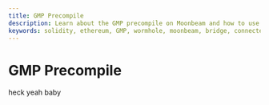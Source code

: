 ```yaml
---
title: GMP Precompile
description: Learn about the GMP precompile on Moonbeam and how to use it with the Moonbeam Routed Liquidity program provided by bridges like Wormhole.
keywords: solidity, ethereum, GMP, wormhole, moonbeam, bridge, connected, contracts, MRL
---
```


# GMP Precompile

heck yeah baby
